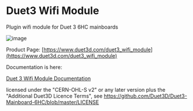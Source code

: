 # Duet3 Wifi Module
Plugin wifi module for Duet 3 6HC mainboards

![image](https://github.com/Duet3D/Duet3-Wifi-Module/assets/1642947/e8d2c996-3d58-4078-a2a1-f99ad33c0605)


Product Page:
[https://www.duet3d.com/duet3_wifi_module](https://www.duet3d.com/duet3_wifi_module)


Documentation is here:

[Duet 3 Wifi Module Documentation](https://docs.duet3d.com/Duet3D_hardware/Duet_3_family/Duet_3_Mainboard_6HC_Hardware_Overview#wifi-v102)


licensed under the "CERN-OHL-S v2" or any later version plus the "Additional Duet3D Licence Terms",
see https://github.com/Duet3D/Duet3-Mainboard-6HC/blob/master/LICENSE

